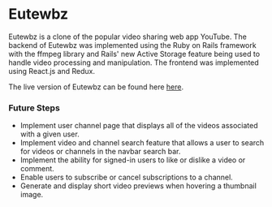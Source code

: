 # Eutewbz

Eutewbz is a clone of the popular video sharing web app YouTube. The backend of Eutewbz was implemented using the Ruby on Rails framework with the ffmpeg library and Rails' new Active Storage feature being used to handle video processing and manipulation. The frontend was implemented using React.js and Redux.  

The live version of Eutewbz can be found here [here](https://thoutubest.herokuapp.com/).

### Future Steps

* Implement user channel page that displays all of the videos associated with a given user. 
* Implement video and channel search feature that allows a user to search for videos or channels in the navbar search bar. 
* Implement the ability for signed-in users to like or dislike a video or comment. 
* Enable users to subscribe or cancel subscriptions to a channel. 
* Generate and display short video previews when hovering a thumbnail image. 

